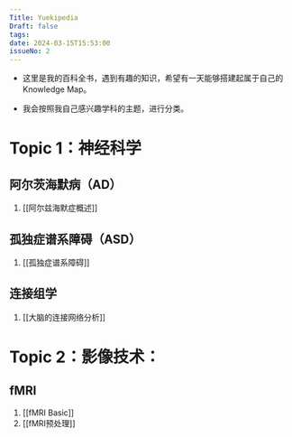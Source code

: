 ```yaml
---
Title: Yuekipedia
Draft: false
tags: 
date: 2024-03-15T15:53:00
issueNo: 2
---
```


 
 * 这里是我的百科全书，遇到有趣的知识，希望有一天能够搭建起属于自己的 Knowledge Map。
 
* 我会按照我自己感兴趣学科的主题，进行分类。
 
 
 <div class="article-header">

# Topic 1：神经科学

</div>

## 阿尔茨海默病（AD）

1.  [[阿尔兹海默症概述]]

## 孤独症谱系障碍（ASD）

1.  [[孤独症谱系障碍]]

## 连接组学

1. [[大脑的连接网络分析]]

 <div class="article-header">

# Topic 2：影像技术：

</div>

## fMRI
1.  [[fMRI Basic]]
2. [[fMRI预处理]]
